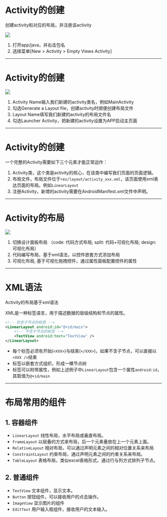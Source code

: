 # Activity的创建
创建activity和对应的布局，并注册该activity

<div class="flex flex-row gap-1">
    <div class="flex flex-1">
        <img src="/activity-create-1.png" />
    </div>
    <div class="flex flex-1">
        <ol>
            <li>打开app/java，并右击包名</li>
            <li>选择菜单[New > Activity > Empty Views Activity]</li>
        </ol>
    </div>
</div>

---

# Activity的创建

<div class="flex flex-row gap-1">
    <div class="flex flex-1">
        <img src="/activity-create-2.png" />
    </div>
    <div class="flex flex-1">
        <ol>
            <li>Activity Name输入我们新建的activity类名，例如MainActivity</li>
            <li>勾选Generate a Layout file，创建activity时顺便创建布局文件</li>
            <li>Layout Name填写我们新建的activity的布局文件名</li>
            <li>勾选Launcher Activity，把新建的activity设置为APP启动主页面</li>
        </ol>
    </div>
</div>

---

# Activity的创建

<p></p>

一个完整的Activity需要如下三个元素才能正常运作：

1. <span class="text-blue-700">Activity类</span>，这个类是activity的核心，在该类中编写我们页面的页面逻辑。
2. <span class="text-blue-700">布局文件</span>，布局文件位于`res/layout/activity_xxx.xml`，该页面使用xml表达页面的布局。例如`LinearLayout`
3. <span class="text-blue-700">注册Activity</span>，新增的activity需要在AndroidManifest.xml文件中声明。

---

# Activity的布局

<div class="flex flex-col gap-2">
    <img src="/ui-designer.png" class="w-[65%]" />
    <div class="flex">
        <ol>
            <li>切换设计面板布局 （code: 代码方式布局; split: 代码+可视化布局; design: 可视化布局）</li>
            <li>代码编写布局，基于xml语法，以控件嵌套方式添加布局</li>
            <li>可视化布局, 基于可视化拖拽控件，通过属性面板配置控件的属性</li>
        </ol>
    </div>
</div>

---

# XML语法

Activity的布局基于xml语法

XML是一种标签语言，用于描述数据的层级结构和节点的属性。

```xml
<!-- 包含子节点的标签 -->
<LinearLayout android:id="@+id/main">
    <!-- 不含子节点的标签 -->
    <TextView android:text="TextView" />
</LinearLayout>
```

* 每个标签必须有开始(`<XXX>`)与结束(`</XXX>`)，如果不含子节点，可以直接以`<XXX />`结束
* 标签以嵌套方式组织，形成一棵节点树
* 标签可以附带属性，例如上述例子中`LinearLayout`包含一个属性`android:id`，其取值为`@+id/main`

---

# 布局常用的组件

## 1. 容器组件

* `LinearLayout` 线性布局，水平布局或垂直布局。
* `FrameLayout` 以层叠的方式来布局，后一个元素叠放在上一个元素上面。
* `RelativeLayout` 相对布局，可以通过声明元素之间的相对位置关系来布局
* `ConstraintLayout` 约束布局，通过声明元素之间的约束关系来布局。
* `TableLayout` 表格布局，类似excel表格形式，通过行与列方式排列子节点。

## 2. 普通组件

* `TextView` 文本组件，显示文本。
* `Button` 按钮组件，可以接收用户的点击操作。
* `ImageView` 显示图片的组件
* `EditText` 用户输入框组件，接收用户的文本输入。
